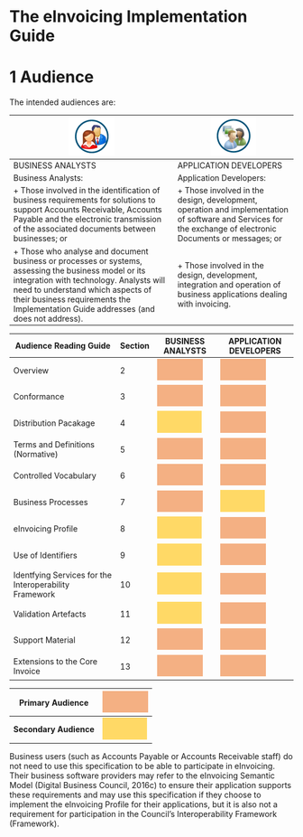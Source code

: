 # The eInvoicing Implementation Guide 

# 1 Audience
The intended audiences are:
 
|![BusinessAnalyst-Logo](images/Businessanalyst.PNG)  |   ![ApplicationDeveloper-Logo](images/Applicationdeveloper.PNG)|
| ---| ---|
|BUSINESS ANALYSTS |APPLICATION DEVELOPERS|
|Business Analysts: | Application Developers: |
|+ Those involved in the identification of business requirements for solutions to support Accounts Receivable, Accounts Payable and the electronic transmission of the associated documents between businesses; or |+ Those involved in the design, development, operation and implementation of software and Services for the exchange of electronic Documents or messages; or |
|+ Those who analyse and document business or processes or systems, assessing the business model or its integration with technology. Analysts will need to understand which aspects of their business requirements the Implementation Guide addresses (and does not address). | + Those involved in the design, development, integration and operation of business applications dealing with invoicing. |

Audience Reading Guide | Section | BUSINESS ANALYSTS| APPLICATION DEVELOPERS
---|---|---|---
Overview | 2 | ![orange_Logo](images/orange.PNG)  | ![orange_Logo](images/orange.PNG ) 
Conformance | 3 | ![orange_Logo](images/orange.PNG)  | ![orange_Logo](images/orange.PNG) 
Distribution Pacakage | 4 | ![yellow_logo](images/yellow.PNG)  | ![orange_Logo](images/orange.PNG) 
Terms and Definitions (Normative) | 5 | ![orange_Logo](images/orange.PNG) | ![orange_Logo](images/orange.PNG) 
Controlled Vocabulary  | 6 | ![orange_Logo](images/orange.PNG) | ![orange_Logo](images/orange.PNG) 
Business Processes | 7 | ![orange_Logo](images/orange.PNG) | ![yellow_logo](images/yellow.PNG)
eInvoicing Profile | 8 | ![yellow_logo](images/yellow.PNG)  | ![orange_Logo](images/orange.PNG) 
Use of Identifiers | 9 | ![yellow_logo](images/yellow.PNG)  | ![orange_Logo](images/orange.PNG) 
Identfying Services for the Interoperability Framework | 10 | ![yellow_logo](images/yellow.PNG) | ![orange_Logo](images/orange.PNG) 
Validation Artefacts | 11 | ![yellow_logo](images/yellow.PNG) | ![orange_Logo](images/orange.PNG) 
Support Material| 12 | ![orange_Logo](images/orange.PNG)   | ![orange_Logo](images/orange.PNG) 
Extensions to the Core Invoice | 13 | ![orange_Logo](images/orange.PNG)   | ![orange_Logo](images/orange.PNG) 
 	 
Primary Audience | ![orange_Logo](images/orange.PNG) 
---|---
**Secondary Audience** |  ![yellow_logo](images/yellow.PNG) 


Business users (such as Accounts Payable or Accounts Receivable staff) do not need to use this specification to be able to participate in eInvoicing. Their business software providers may refer to the eInvoicing Semantic Model (Digital Business Council, 2016c) to ensure their application supports these requirements and may use this specification if they choose to implement the eInvoicing Profile for their applications, but it is also not a requirement for participation in the Council’s Interoperability Framework (Framework). 







